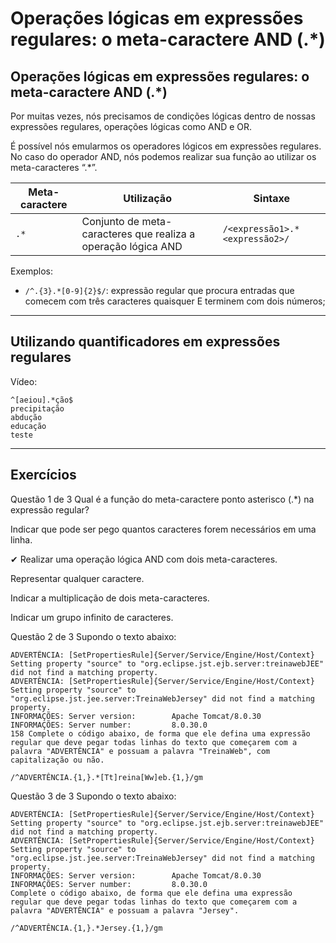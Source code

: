 # Operações lógicas em expressões regulares: o meta-caractere AND (.*)

## Operações lógicas em expressões regulares: o meta-caractere AND (.*)
Por muitas vezes, nós precisamos de condições lógicas dentro de nossas expressões regulares, operações lógicas como AND e OR.

É possível nós emularmos os operadores lógicos em expressões regulares. No caso do operador AND, nós podemos realizar sua função ao utilizar os meta-caracteres “.*”.

| Meta-caractere | Utilização | Sintaxe |
| -------------- | ---------- | ------- |
| `.*` | Conjunto de meta-caracteres que realiza a operação lógica AND | `/<expressão1>.*<expressão2>/` |

Exemplos:

+ `/^.{3}.*[0-9]{2}$/`: expressão regular que procura entradas que comecem com três caracteres quaisquer E terminem com dois números;

---

## Utilizando quantificadores em expressões regulares

Vídeo: 

```
^[aeiou].*ção$
precipitação
abdução
educação
teste
```

---

## Exercícios

Questão 1 de 3
Qual é a função do meta-caractere ponto asterisco (.*) na expressão regular?

Indicar que pode ser pego quantos caracteres forem necessários em uma linha.

✔ Realizar uma operação lógica AND com dois meta-caracteres.

Representar qualquer caractere.

Indicar a multiplicação de dois meta-caracteres.

Indicar um grupo infinito de caracteres.



Questão 2 de 3
Supondo o texto abaixo:

```
ADVERTÊNCIA: [SetPropertiesRule]{Server/Service/Engine/Host/Context} Setting property "source" to "org.eclipse.jst.ejb.server:treinawebJEE" did not find a matching property.
ADVERTÊNCIA: [SetPropertiesRule]{Server/Service/Engine/Host/Context} Setting property "source" to "org.eclipse.jst.jee.server:TreinaWebJersey" did not find a matching property.
INFORMAÇÕES: Server version:        Apache Tomcat/8.0.30
INFORMAÇÕES: Server number:         8.0.30.0
158 Complete o código abaixo, de forma que ele defina uma expressão regular que deve pegar todas linhas do texto que começarem com a palavra "ADVERTÊNCIA" e possuam a palavra "TreinaWeb", com capitalização ou não.
```

`/^ADVERTÊNCIA.{1,}.*[Tt]reina[Ww]eb.{1,}/gm`


Questão 3 de 3
Supondo o texto abaixo:

```
ADVERTÊNCIA: [SetPropertiesRule]{Server/Service/Engine/Host/Context} Setting property "source" to "org.eclipse.jst.ejb.server:treinawebJEE" did not find a matching property.
ADVERTÊNCIA: [SetPropertiesRule]{Server/Service/Engine/Host/Context} Setting property "source" to "org.eclipse.jst.jee.server:TreinaWebJersey" did not find a matching property.
INFORMAÇÕES: Server version:        Apache Tomcat/8.0.30
INFORMAÇÕES: Server number:         8.0.30.0
Complete o código abaixo, de forma que ele defina uma expressão regular que deve pegar todas linhas do texto que começarem com a palavra "ADVERTÊNCIA" e possuam a palavra "Jersey".
```

`/^ADVERTÊNCIA.{1,}.*Jersey.{1,}/gm`